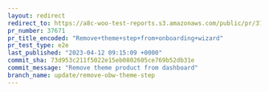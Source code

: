 ```yaml
---
layout: redirect
redirect_to: https://a8c-woo-test-reports.s3.amazonaws.com/public/pr/37671/e2e/index.html
pr_number: 37671
pr_title_encoded: "Remove+theme+step+from+onboarding+wizard"
pr_test_type: e2e
last_published: "2023-04-12 09:15:09 +0000"
commit_sha: 73d953c211f5022e15eb0802605ce769b52db31e
commit_message: "Remove theme product from dashboard"
branch_name: update/remove-obw-theme-step
---
```


